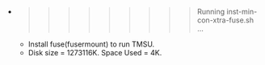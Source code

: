 * >>>>>>>>> Running inst-min-con-xtra-fuse.sh ...
  * Install fuse(fusermount) to run TMSU.
  * Disk size = 1273116K. Space Used = 4K.
